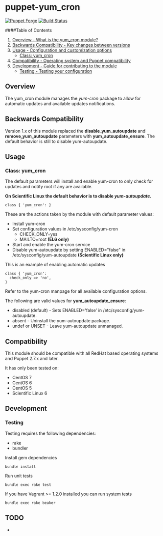 # puppet-yum_cron

[![Puppet Forge](http://img.shields.io/puppetforge/v/treydock/yum_cron.svg)](https://forge.puppetlabs.com/treydock/yum_cron)
[![Build Status](https://travis-ci.org/treydock/puppet-yum_cron.svg?branch=master)](https://travis-ci.org/treydock/puppet-yum_cron)

####Table of Contents

1. [Overview - What is the yum_cron module?](#overview)
2. [Backwards Compatibility - Key changes between versions](#backwards-compatibility)
2. [Usage - Configuration and customization options](#usage)
    * [Class: yum_cron](#class-yum_cron)
3. [Compatibility - Operating system and Puppet compatibility](#compatibility)
4. [Development - Guide for contributing to the module](#development)
    * [Testing - Testing your configuration](#testing)

## Overview

The yum_cron module manages the *yum-cron* package to allow for automatic updates and available updates notifications.

## Backwards Compatibility

Version 1.x of this module replaced the **disable_yum_autoupdate** and **remove_yum_autoupdate** parameters with **yum_autoupdate_ensure**.  The default behavior is still to disable yum-autoupdate.

## Usage

### Class: yum_cron

The default parameters will install and enable yum-cron to only check for updates and notify root if any are available.

**On Scientific Linux the default behavior is to disable *yum-autoupdate*.**

    class { 'yum_cron': }

These are the actions taken by the module with default parameter values:

* Install yum-cron
* Set configuration values in /etc/sysconfig/yum-cron
  * CHECK_ONLY=yes
  * MAILTO=root **(EL6 only)**
* Start and enable the yum-cron service
* Disable yum-autoupdate by setting ENABLED="false" in /etc/sysconfig/yum-autoupdate **(Scientific Linux only)**

This is an example of enabling automatic updates

    class { 'yum_cron':
      check_only => 'no',
    }

Refer to the yum-cron manpage for all available configuration options.

The following are valid values for **yum_autoupdate_ensure**:

* disabled (default) - Sets ENABLED='false' in /etc/sysconfig/yum-autoupdate.
* absent - Uninstall the yum-autoupdate package.
* undef or UNSET - Leave yum-autoupdate unmanaged.

## Compatibility

This module should be compatible with all RedHat based operating systems and Puppet 2.7.x and later.

It has only been tested on:

* CentOS 7
* CentOS 6
* CentOS 5
* Scientific Linux 6

## Development

### Testing

Testing requires the following dependencies:

* rake
* bundler

Install gem dependencies

    bundle install

Run unit tests

    bundle exec rake test

If you have Vagrant >= 1.2.0 installed you can run system tests

    bundle exec rake beaker

## TODO

*
